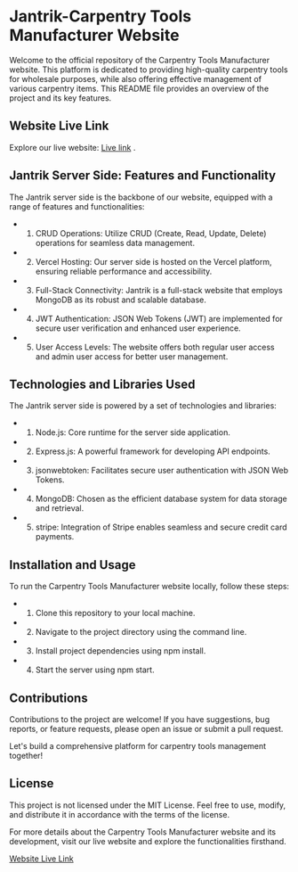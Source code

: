 # Jantrik-Carpentry Tools Manufacturer Website

Welcome to the official repository of the Carpentry Tools Manufacturer website. This platform is dedicated to providing high-quality carpentry tools for wholesale purposes, while also offering effective management of various carpentry items. This README file provides an overview of the project and its key features.

## Website Live Link

Explore our live website: [Live link](https://jantrik-45dcd.web.app/)
.


## Jantrik Server Side: Features and Functionality

The Jantrik server side is the backbone of our website, equipped with a range of features and functionalities:

* 1. CRUD Operations: Utilize CRUD (Create, Read, Update, Delete) operations for seamless data management.

* 2. Vercel Hosting: Our server side is hosted on the Vercel platform, ensuring reliable performance and accessibility.

* 3. Full-Stack Connectivity: Jantrik is a full-stack website that employs MongoDB as its robust and scalable database.

* 4. JWT Authentication: JSON Web Tokens (JWT) are implemented for secure user verification and enhanced user experience.

* 5. User Access Levels: The website offers both regular user access and admin user access for better user management.



## Technologies and Libraries Used
The Jantrik server side is powered by a set of technologies and libraries:

* 1. Node.js: Core runtime for the server side application.
* 2. Express.js: A powerful framework for developing API endpoints.
* 3. jsonwebtoken: Facilitates secure user authentication with JSON Web Tokens.
* 4. MongoDB: Chosen as the efficient database system for data storage and retrieval.
* 5. stripe: Integration of Stripe enables seamless and secure credit card payments.



## Installation and Usage
To run the Carpentry Tools Manufacturer website locally, follow these steps:

* 1. Clone this repository to your local machine.
* 2. Navigate to the project directory using the command line.
* 3. Install project dependencies using npm install.
* 4. Start the server using npm start.


## Contributions
Contributions to the project are welcome! If you have suggestions, bug reports, or feature requests, please open an issue or submit a pull request.

Let's build a comprehensive platform for carpentry tools management together!

## License
This project is not licensed under the MIT License. Feel free to use, modify, and distribute it in accordance with the terms of the license.

For more details about the Carpentry Tools Manufacturer website and its development, visit our live website and explore the functionalities firsthand.

  [Website Live Link](https://jantrik-45dcd.web.app/)
